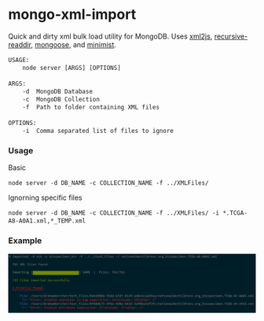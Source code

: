 # mongo-xml-import

Quick and dirty xml bulk load utility for MongoDB. Uses [xml2js](https://github.com/Leonidas-from-XIV/node-xml2js), [recursive-readdir](https://github.com/jergason/recursive-readdir), [mongoose](http://mongoosejs.com/), and [minimist](https://github.com/substack/minimist).

```
USAGE:
    node server [ARGS] [OPTIONS]

ARGS:
    -d  MongoDB Database
    -c  MongoDB Collection
    -f  Path to folder containing XML files
    
OPTIONS:
    -i  Comma separated list of files to ignore
```

### Usage

Basic
```
node server -d DB_NAME -c COLLECTION_NAME -f ../XMLFiles/
```

Ignorning specific files
```
node server -d DB_NAME -c COLLECTION_NAME -f ../XMLFiles/ -i *.TCGA-A8-A0A1.xml,*_TEMP.xml
```

### Example
![Example](https://github.com/gkerster/mongo-xml-import/blob/master/example/example_output.png)
